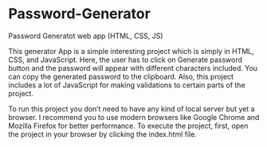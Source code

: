 # Password-Generator
Password Generatot web app (HTML, CSS, JS)

This generator App is a simple interesting project which is simply in HTML, CSS, and JavaScript. Here, the user has to click on Generate password button and the password will appear with different characters included. You can copy the generated password to the clipboard. Also, this project includes a lot of JavaScript for making validations to certain parts of the project.

To run this project you don’t need to have any kind of local server but yet a browser. I recommend you to use modern browsers like Google Chrome and Mozilla Firefox for better performance. To execute the project, first, open the project in your browser by clicking the index.html file.
